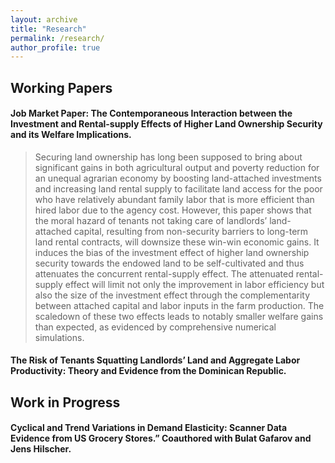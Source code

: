 ```yaml
---
layout: archive
title: "Research"
permalink: /research/
author_profile: true
---
```



## Working Papers

#### Job Market Paper: The Contemporaneous Interaction between the Investment and Rental-supply Effects of Higher Land Ownership Security and its Welfare Implications. 
> Securing land ownership has long been supposed to bring about significant gains in both agricultural output and poverty reduction for an unequal agrarian economy by boosting land-attached investments and increasing land rental supply to facilitate land access for the poor who have relatively abundant family labor that is more efficient than hired labor due to the agency cost. However, this paper shows that the moral hazard of tenants not taking care of landlords’ land-attached capital, resulting
from non-security barriers to long-term land rental contracts, will downsize these win-win economic gains. It induces the bias of the investment effect of higher land ownership security towards the endowed land to be self-cultivated and thus attenuates the concurrent rental-supply effect. The attenuated rental-supply effect will limit not only the improvement in labor efficiency but also the size of the investment effect through the complementarity between attached capital and labor inputs in the farm production. The scaledown of these two effects leads to notably smaller welfare gains than expected, as evidenced by comprehensive numerical simulations.


#### The Risk of Tenants Squatting Landlords’ Land and Aggregate Labor Productivity: Theory and Evidence from the Dominican Republic.


## Work in Progress

#### Cyclical and Trend Variations in Demand Elasticity: Scanner Data Evidence from US Grocery Stores.” Coauthored with Bulat Gafarov and Jens Hilscher.


####  
